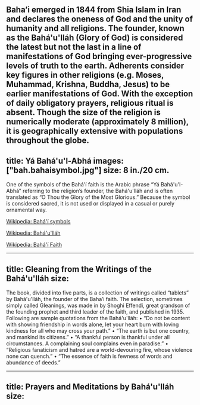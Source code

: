 Baha’i emerged in 1844 from Shia Islam in Iran and declares the oneness of God and the unity of humanity and all religions. The founder, known as the Bahá'u'lláh (Glory of God) is considered the latest but not the last in a line of manifestations of God bringing ever-progressive levels of truth to the earth. Adherents consider key figures in other religions (e.g. Moses, Muhammad, Krishna, Buddha, Jesus) to be earlier manifestations of God. With the exception of daily obligatory prayers, religious ritual is absent. Though the size of the religion is numerically moderate (approximately 8 million), it is geographically extensive with populations throughout the globe.
---
title: Yá Bahá'u'l-Abhá
images: ["bah.bahaisymbol.jpg"]
size: 8 in./20 cm.
---
One of the symbols of the Bahá'í faith is the Arabic phrase “Yá Bahá'u'l-Abhá” referring to the religion’s founder, the Bahá'u'lláh and is often translated as “O Thou the Glory of the Most Glorious.” Because the symbol is considered sacred, it is not used or displayed in a casual or purely ornamental way.

[Wikipedia: Bahá'í symbols](http://en.wikipedia.org/wiki/Bah%C3%A1%27%C3%AD_symbols)

[Wikipedia: Bahá'u'lláh](http://en.wikipedia.org/wiki/Bah%C3%A1%27u%27ll%C3%A1h)

[Wikipedia: Bahá'í Faith](http://en.wikipedia.org/wiki/Bah%C3%A1%27%C3%AD_Faith)


---
title: Gleaning from the Writings of the Bahá'u'lláh
size:
---
The book, divided into five parts, is a collection of writings called “tablets” by Bahá'u'lláh, the founder of the Baha’i faith. The selection, sometimes simply called Gleanings, was made in by Shoghi Effendi, great grandson of the founding prophet and third leader of the faith, and published in 1935. Following are sample quotations from the Bahá'u'lláh:
•	“Do not be content with showing friendship in words alone, let your heart burn with loving kindness for all who may cross your path.”
•	“The earth is but one country, and mankind its citizens.”
•	“A thankful person is thankful under all circumstances. A complaining soul complains even in paradise.”
•	“Religious fanaticism and hatred are a world-devouring fire, whose violence none can quench.”
•	“The essence of faith is fewness of words and abundance of deeds.”



---
title: Prayers and Meditations by Bahá'u'lláh
size:
---



